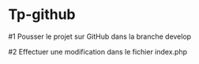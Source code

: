 # Tp-github

#1 Pousser le projet sur GitHub dans la branche develop

#2 Effectuer une modification dans le fichier index.php